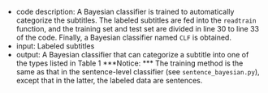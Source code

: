 * code description: A Bayesian classifier is trained to automatically categorize the subtitles. The labeled subtitles are fed into the ```readtrain``` function, and the training set and test set are divided in line 30 to line 33 of the code. Finally, a Bayesian classifier named ```CLF``` is obtained.  
* input: Labeled subtitles
* output: A Bayesian classifier that can categorize a subtitle into one of the types listed in Table 1 
***Notice: *** The training method is the same as that in the sentence-level classifier (see ```sentence_bayesian.py```), except that in the latter, the labeled data are sentences.
